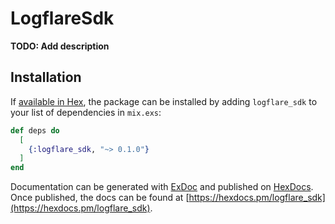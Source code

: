 # LogflareSdk

**TODO: Add description**

## Installation

If [available in Hex](https://hex.pm/docs/publish), the package can be installed
by adding `logflare_sdk` to your list of dependencies in `mix.exs`:

```elixir
def deps do
  [
    {:logflare_sdk, "~> 0.1.0"}
  ]
end
```

Documentation can be generated with [ExDoc](https://github.com/elixir-lang/ex_doc)
and published on [HexDocs](https://hexdocs.pm). Once published, the docs can
be found at [https://hexdocs.pm/logflare_sdk](https://hexdocs.pm/logflare_sdk).

